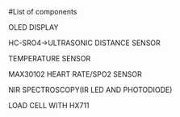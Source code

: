 #List of components

OLED DISPLAY

HC-SRO4->ULTRASONIC DISTANCE SENSOR

TEMPERATURE SENSOR

MAX30102 HEART RATE/SPO2 SENSOR

NIR SPECTROSCOPY(IR LED AND PHOTODIODE)

LOAD CELL WITH HX711

